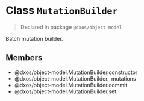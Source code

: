 # Class `MutationBuilder`
> Declared in package `@dxos/object-model`

Batch mutation builder.

## Members
- @dxos/object-model.MutationBuilder.constructor
- @dxos/object-model.MutationBuilder._mutations
- @dxos/object-model.MutationBuilder.commit
- @dxos/object-model.MutationBuilder.set

